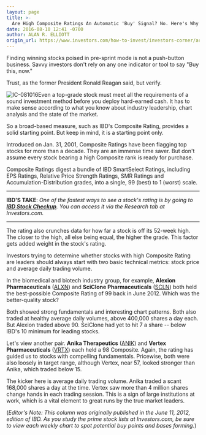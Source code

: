 ```yaml
---
layout: page
title: >-
  Are High Composite Ratings An Automatic 'Buy' Signal? No. Here's Why
date: 2016-08-10 12:41 -0700
author: ALAN R. ELLIOTT
origin_url: https://www.investors.com/how-to-invest/investors-corner/are-high-composite-ratings-an-automatic-buy-signal-no-heres-why/
---
```


Finding winning stocks poised in pre-sprint mode is not a push-button business. Savvy investors don't rely on any one indicator or tool to say "Buy this, now."

Trust, as the former President Ronald Reagan said, but verify.

![IC-081016](https://www.investors.com/wp-content/uploads/2016/08/IC-081016-1024x863.jpg)Even a top-grade stock must meet all the requirements of a sound investment method before you deploy hard-earned cash. It has to make sense according to what you know about industry leadership, chart analysis and the state of the market.

So a broad-based measure, such as IBD's Composite Rating, provides a solid starting point. But keep in mind, it is a starting point only.

Introduced on Jan. 31, 2001, Composite Ratings have been flagging top stocks for more than a decade. They are an immense time saver. But don't assume every stock bearing a high Composite rank is ready for purchase.

Composite Ratings digest a bundle of IBD SmartSelect Ratings, including EPS Ratings, Relative Price Strength Ratings, SMR Ratings and Accumulation-Distribution grades, into a single, 99 (best) to 1 (worst) scale.

---

**IBD'S TAKE**: _One of the fastest ways to see a stock's rating is by going to **[IBD Stock Checkup](http://research.investors.com/stock-checkup/)**. You can access it via the Research tab at Investors.com._

---

The rating also crunches data for how far a stock is off its 52-week high. The closer to the high, all else being equal, the higher the grade. This factor gets added weight in the stock's rating.

Investors trying to determine whether stocks with high Composite Rating are leaders should always start with two basic technical metrics: stock price and average daily trading volume.

In the biomedical and biotech industry group, for example, **Alexion Pharmaceuticals** ([ALXN](https://research.investors.com/quote.aspx?symbol=ALXN)) and **SciClone Pharmaceuticals** ([SCLN](https://research.investors.com/quote.aspx?symbol=SCLN)) both held the best-possible Composite Rating of 99 back in June 2012. Which was the better-quality stock?

Both showed strong fundamentals and interesting chart patterns. Both also traded at healthy average daily volumes, above 400,000 shares a day each. But Alexion traded above 90. SciClone had yet to hit 7 a share -- below IBD's 10 minimum for leading stocks.

Let's view another pair. **Anika Therapeutics** ([ANIK](https://research.investors.com/quote.aspx?symbol=ANIK)) and **Vertex Pharmaceuticals** ([VRTX](https://research.investors.com/quote.aspx?symbol=VRTX)) each held a 98 Composite. Again, the rating has guided us to stocks with compelling fundamentals. Pricewise, both were also loosely in target range, although Vertex, near 57, looked stronger than Anika, which traded below 15.

The kicker here is average daily trading volume. Anika traded a scant 168,000 shares a day at the time. Vertex saw more than 4 million shares change hands in each trading session. This is a sign of large institutions at work, which is a vital element to great runs by the true market leaders.

(_Editor's Note: This column was originally published in the June 11, 2012, edition of IBD. As you study the prime stock lists at Investors.com, be sure to view each weekly chart to spot potential buy points and bases forming._)
